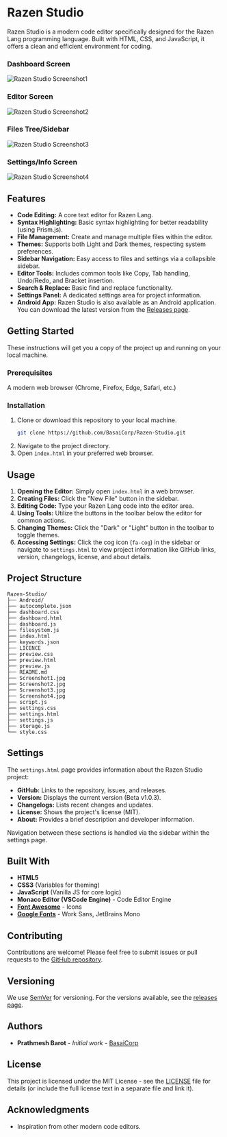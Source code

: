 # Razen Studio

Razen Studio is a modern code editor specifically designed for the Razen Lang programming language. Built with HTML, CSS, and JavaScript, it offers a clean and efficient environment for coding.


### Dashboard Screen
![Razen Studio Screenshot1](Screenshot3.jpg)

### Editor Screen 
![Razen Studio Screenshot2](Screenshot4.jpg)

### Files Tree/Sidebar
![Razen Studio Screenshot3](Screenshot2.jpg)

### Settings/Info Screen
![Razen Studio Screenshot4](Screenshot1.jpg)


## Features

*   **Code Editing:** A core text editor for Razen Lang.
*   **Syntax Highlighting:** Basic syntax highlighting for better readability (using Prism.js).
*   **File Management:** Create and manage multiple files within the editor.
*   **Themes:** Supports both Light and Dark themes, respecting system preferences.
*   **Sidebar Navigation:** Easy access to files and settings via a collapsible sidebar.
*   **Editor Tools:** Includes common tools like Copy, Tab handling, Undo/Redo, and Bracket insertion.
*   **Search & Replace:** Basic find and replace functionality.
*   **Settings Panel:** A dedicated settings area for project information.
*   **Android App:** Razen Studio is also available as an Android application. You can download the latest version from the [Releases page](https://github.com/BasaiCorp/Razen-Studio/releases).

## Getting Started

These instructions will get you a copy of the project up and running on your local machine.

### Prerequisites

A modern web browser (Chrome, Firefox, Edge, Safari, etc.)

### Installation

1.  Clone or download this repository to your local machine.
    ```bash
    git clone https://github.com/BasaiCorp/Razen-Studio.git
    ```
2.  Navigate to the project directory.
3.  Open `index.html` in your preferred web browser.

## Usage

1.  **Opening the Editor:** Simply open `index.html` in a web browser.
2.  **Creating Files:** Click the "New File" button in the sidebar.
3.  **Editing Code:** Type your Razen Lang code into the editor area.
4.  **Using Tools:** Utilize the buttons in the toolbar below the editor for common actions.
5.  **Changing Themes:** Click the "Dark" or "Light" button in the toolbar to toggle themes.
6.  **Accessing Settings:** Click the cog icon (`fa-cog`) in the sidebar or navigate to `settings.html` to view project information like GitHub links, version, changelogs, license, and about details.

## Project Structure

```
Razen-Studio/
├── Android/
├── autocomplete.json
├── dashboard.css
├── dashboard.html
├── dashboard.js
├── filesystem.js
├── index.html
├── keywords.json
├── LICENCE
├── preview.css
├── preview.html
├── preview.js
├── README.md
├── Screenshot1.jpg
├── Screenshot2.jpg
├── Screenshot3.jpg
├── Screenshot4.jpg
├── script.js
├── settings.css
├── settings.html
├── settings.js
├── storage.js
└── style.css
```

## Settings

The `settings.html` page provides information about the Razen Studio project:

*   **GitHub:** Links to the repository, issues, and releases.
*   **Version:** Displays the current version (Beta v1.0.3).
*   **Changelogs:** Lists recent changes and updates.
*   **License:** Shows the project's license (MIT).
*   **About:** Provides a brief description and developer information.

Navigation between these sections is handled via the sidebar within the settings page.

## Built With

*   **HTML5**
*   **CSS3** (Variables for theming)
*   **JavaScript** (Vanilla JS for core logic)
*   **Monaco Editor (VSCode Engine)** - Code Editor Engine
*   **[Font Awesome](https://fontawesome.com/)** - Icons
*   **[Google Fonts](https://fonts.google.com/)** - Work Sans, JetBrains Mono

## Contributing

Contributions are welcome! Please feel free to submit issues or pull requests to the [GitHub repository](https://github.com/BasaiCorp/Razen-Studio).

## Versioning

We use [SemVer](http://semver.org/) for versioning. For the versions available, see the [releases page](https://github.com/BasaiCorp/Razen-Studio/releases).

## Authors

*   **Prathmesh Barot** - *Initial work* - [BasaiCorp](https://github.com/BasaiCorp)

## License

This project is licensed under the MIT License - see the [LICENSE](#) file for details (or include the full license text in a separate file and link it).

## Acknowledgments

*   Inspiration from other modern code editors.